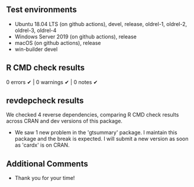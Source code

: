 ## Test environments
* Ubuntu 18.04 LTS (on github actions), devel, release, oldrel-1, oldrel-2, oldrel-3, oldrel-4
* Windows Server 2019 (on github actions), release
* macOS (on github actions), release
* win-builder devel

## R CMD check results

0 errors ✔ | 0 warnings ✔ | 0 notes ✔

## revdepcheck results

We checked 4 reverse dependencies, comparing R CMD check results across CRAN and dev versions of this package.

 * We saw 1 new problem in the 'gtsummary' package. I maintain this package and the break is expected. I will submit a new version as soon as 'cardx' is on CRAN.

## Additional Comments

* Thank you for your time!
